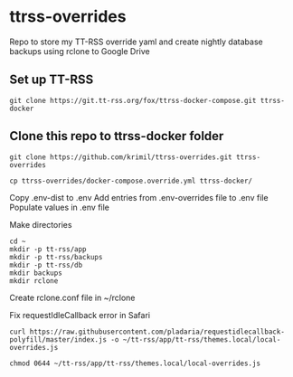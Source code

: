 # ttrss-overrides
Repo to store my TT-RSS override yaml and create nightly database backups using rclone to Google Drive

## Set up TT-RSS
```
git clone https://git.tt-rss.org/fox/ttrss-docker-compose.git ttrss-docker
```

## Clone this repo to ttrss-docker folder
```
git clone https://github.com/krimil/ttrss-overrides.git ttrss-overrides
```

```
cp ttrss-overrides/docker-compose.override.yml ttrss-docker/
```

Copy .env-dist to .env
Add entries from .env-overrides file to .env file
Populate values in .env file

Make directories
```
cd ~
mkdir -p tt-rss/app
mkdir -p tt-rss/backups
mkdir -p tt-rss/db
mkdir backups
mkdir rclone
```

Create rclone.conf file in ~/rclone


Fix requestIdleCallback error in Safari
```
curl https://raw.githubusercontent.com/pladaria/requestidlecallback-polyfill/master/index.js -o ~/tt-rss/app/tt-rss/themes.local/local-overrides.js
```
```
chmod 0644 ~/tt-rss/app/tt-rss/themes.local/local-overrides.js
```
